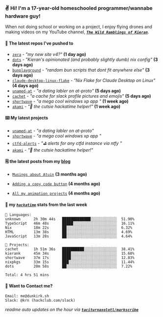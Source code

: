 ### ✌️ Hi! I'm a 17-year-old homeschooled programmer/wannabe hardware guy!

When not doing school or working on a project, I enjoy flying drones and making videos on my YouTube channel, [**_`The Wild Ramblings of Kieran`_**](https://youtube.com/@kieran.rambles).

#### 👷 The latest repos I've pushed to

- [`zera`](https://github.com/taciturnaxolotl/zera) - _"my new site v4?"_ **(1 day ago)**
- [`dots`](https://github.com/taciturnaxolotl/dots) - _"Kieran's opinionated (and probably slightly dumb) nix config"_ **(3 days ago)**
- [`bunplayground`](https://github.com/taciturnaxolotl/bunplayground) - _"random bun scripts that dont fit anywhere else"_ **(3 days ago)**
- [`claude-desktop-linux-flake`](https://github.com/k3d3/claude-desktop-linux-flake) - _"Nix Flake for Claude Desktop on Linux"_ **(4 days ago)**
- [`unamed-at`](https://github.com/taciturnaxolotl/unamed-at) - _"a dating labler on at-proto"_ **(5 days ago)**
- [`cachet`](https://github.com/taciturnaxolotl/cachet) - _"a cache for slack profile pictures and emojis"_ **(5 days ago)**
- [`shortwave`](https://github.com/taciturnaxolotl/shortwave) - _"a mega cool windows xp app "_ **(1 week ago)**
- [`akami`](https://github.com/taciturnaxolotl/akami) - _"🌷 the cutsie hackatime helper!"_ **(1 week ago)**

#### ⌨️ My latest projects

- [`unamed-at`](https://github.com/taciturnaxolotl/unamed-at) - _"a dating labler on at-proto"_
- [`shortwave`](https://github.com/taciturnaxolotl/shortwave) - _"a mega cool windows xp app "_
- [`ctfd-alerts`](https://github.com/taciturnaxolotl/ctfd-alerts) - _"⛳ alerts for any ctfd instance via ntfy "_
- [`akami`](https://github.com/taciturnaxolotl/akami) - _"🌷 the cutsie hackatime helper!"_

#### 🗒️ the latest posts from my [blog](https://dunkirk.sh)

- [`Musings about Atuin`](https://dunkirk.sh/blog/atuin/) **(3 months ago)**

- [`Adding a copy code button`](https://dunkirk.sh/blog/adding-a-copy-button/) **(4 months ago)**

- [`All my animation projects`](https://dunkirk.sh/blog/my-animations/) **(4 months ago)**



#### 📡 my [_`hackatime`_](https://waka.hackclub.com) stats from the last week

```text
💾 Languages:
unknown      2h 30m 44s   █████████████░░░░░░░░░░░░  51.90%
TypeScript   46m 48s      █████░░░░░░░░░░░░░░░░░░░░  16.11%
Nix          18m 22s      ██░░░░░░░░░░░░░░░░░░░░░░░  6.32%
HTML         13m 38s      ██░░░░░░░░░░░░░░░░░░░░░░░  4.69%
JavaScript   13m 28s      ██░░░░░░░░░░░░░░░░░░░░░░░  4.64%

💼 Projects:
cachet       1h 51m 36s   ██████████░░░░░░░░░░░░░░░  38.41%
kierank      45m 34s      ████░░░░░░░░░░░░░░░░░░░░░  15.68%
shortwave    37m 17s      ████░░░░░░░░░░░░░░░░░░░░░  12.83%
nixpkgs      33m 15s      ███░░░░░░░░░░░░░░░░░░░░░░  11.44%
dots         20m 58s      ██░░░░░░░░░░░░░░░░░░░░░░░  7.22%

Total: 4 hrs 51 mins
```

#### 📮 Want to Contact me?

```text
Email: me@dunkirk.sh
Slack: @krn (hackclub.com/slack)
```

_readme auto updates on the hour via [**`taciturnaxolotl/markscribe`**](https://github.com/taciturnaxolotl/markscribe)_
